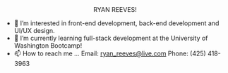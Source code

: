 <div id="header" align="center">RYAN REEVES!<br>
<img src="https://komarev.com/ghpvc/?username=your-github-username&style=flat-square&color=blue" alt=""/></div>

- 👀 I’m interested in front-end development, back-end development and UI/UX design.
- 🌱 I’m currently learning full-stack development at the University of Washington Bootcamp!
- 📫 How to reach me ...
  Email: ryan_reeves@live.com
  Phone: (425) 418-3963



<!---
rreeves1996/rreeves1996 is a ✨ special ✨ repository because its `README.md` (this file) appears on your GitHub profile.
You can click the Preview link to take a look at your changes.
--->
